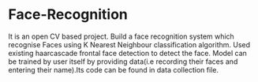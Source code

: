 # Face-Recognition
It is an open CV based project.
Build a face recognition system which recognise Faces using K Nearest Neighbour classification algorithm.
Used existing haarcascade frontal face detection to detect the face.
Model can be trained by user itself by providing data(i.e recording their faces and entering their name).Its code can be found in data collection file.
